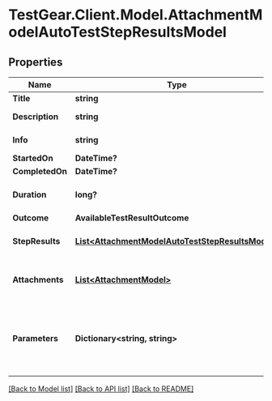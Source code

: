 # TestGear.Client.Model.AttachmentModelAutoTestStepResultsModel

## Properties

Name | Type | Description | Notes
------------ | ------------- | ------------- | -------------
**Title** | **string** | The name of the step. | [optional] 
**Description** | **string** | Description of the step result. | [optional] 
**Info** | **string** | Extended description of the step result. | [optional] 
**StartedOn** | **DateTime?** | Step start date. | [optional] 
**CompletedOn** | **DateTime?** | Step end date. | [optional] 
**Duration** | **long?** | Expected or actual duration of the test run execution in milliseconds. | [optional] 
**Outcome** | **AvailableTestResultOutcome** |  | [optional] 
**StepResults** | [**List&lt;AttachmentModelAutoTestStepResultsModel&gt;**](AttachmentModelAutoTestStepResultsModel.md) | Nested step results. The maximum nesting level is 15. | [optional] 
**Attachments** | [**List&lt;AttachmentModel&gt;**](AttachmentModel.md) | /// &lt;summary&gt;  Specifies an attachment GUID. Multiple values can be sent.  &lt;/summary&gt; | [optional] 
**Parameters** | **Dictionary&lt;string, string&gt;** | \&quot;&lt;b&gt;parameter&lt;/b&gt;\&quot;: \&quot;&lt;b&gt;value&lt;/b&gt;\&quot; pair with arbitrary custom parameters. Multiple parameters can be sent. | [optional] 

[[Back to Model list]](../README.md#documentation-for-models) [[Back to API list]](../README.md#documentation-for-api-endpoints) [[Back to README]](../README.md)

